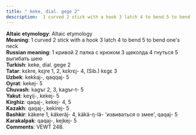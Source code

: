 ```yaml
---
title: " keke, dial. gege 2"
description:  1 curved 2 stick with a hook 3 latch 4 to bend 5 to bend one's neck
---
```


<strong>Altaic etymology</strong>:  Altaic etymology<br>
<strong>Meaning</strong>:  1 curved 2 stick with a hook 3 latch 4 to bend 5 to bend one's neck<br>
<strong>Russian meaning</strong>:  1 кривой 2 палка с крюком 3 щеколда 4 гнуться 5 выгибать шею<br>
<strong>Turkish</strong>:  keke, dial. gege 2<br>
<strong>Tatar</strong>:  kɛkre, kɛjre 1, 2, kɛkrɛj- 4, (Sib.) kɛgɛ 3<br>
<strong>Uzbek</strong>:  kekkaj-, qaqqaj- 5<br>
<strong>Oyrat</strong>:  kekej- 5<br>
<strong>Chuvash</strong>:  kagъr 2, 3, kagъr-t- 5<br>
<strong>Yakut</strong>:  keɣij-, kekej- 5<br>
<strong>Kirghiz</strong>:  qaqaj-, kekej- 4, 5<br>
<strong>Kazakh</strong>:  qaqaj-, kekirej- 5<br>
<strong>Bashkir</strong>:  käkere 1, käkeräj- 4, käkä-ŋ-lä- 'извиваться о змее', qaqaj- 5<br>
<strong>Karakalpak</strong>:  qaqaj-, kejkej- 5<br>
<strong>Comments</strong>:  VEWT 248.<br>


